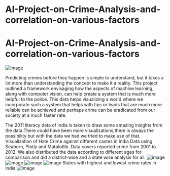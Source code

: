 # AI-Project-on-Crime-Analysis-and-correlation-on-various-factors
# AI-Project-on-Crime-Analysis-and-correlation-on-various-factors
![image](https://user-images.githubusercontent.com/70091050/146423667-2747ecb3-9828-48c6-8436-5b6d528c09ad.png)

Predicting crimes before they happen is simple to understand, but it takes a lot more than understanding the concept to make it a reality.
This project outlined a framework envisaging how the aspects of machine learning, along with computer vision, can help create a system that is much more helpful to the police. This data helps visualizing a world where we incorporate such a system that helps with tips or leads that are much more reliable can be achieved and perhaps crime can be eradicated from our society at a much faster rate.

The 2011 literacy data of India is taken to draw some amazing insights from the data.There could have been more visualizations,there is always the possibility but with the data we had we tried to make use of that. Visualization of Hate Crime against different castes in India Data using Seaborn, Plotly and Matplotlib. Data covers reported crime from 2001 to 2012. We also distributed the data according to different ages for comparison and did a district-wise and a state wise analysis for all.
![image](https://user-images.githubusercontent.com/70091050/146424144-f9d72034-fac6-45f9-a0f2-48532926585b.png)
![image](https://user-images.githubusercontent.com/70091050/146424171-d2c90cd1-4619-4eff-b2cc-880bfa4c8ded.png)
![image](https://user-images.githubusercontent.com/70091050/146424193-324ee1da-67ad-4ad4-8d96-07f1062806cf.png)
![image](https://user-images.githubusercontent.com/70091050/146424214-a38d7488-d387-4622-a94d-e72bf29f7801.png)
States with highest and lowest crime rates in India
![image](https://user-images.githubusercontent.com/70091050/146424282-748627d2-679f-4cc1-aae5-3bbdce83593d.png)
